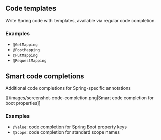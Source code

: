 ## Code templates

Write Spring code with templates, available via regular code completion.

### Examples
* `@GetMapping`
* `@PostMapping`
* `@PutMapping`
* `@RequestMapping`

## Smart code completions
Additional code completions for Spring-specific annotations

[[/images/screenshot-code-completion.png|Smart code completion for boot properties]]

### Examples
* `@Value`: code completion for Spring Boot property keys
* `@Scope`: code completion for standard scope names
